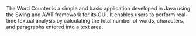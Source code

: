 The Word Counter is a simple and basic application developed in Java using the Swing and AWT framework for its GUI. It enables users to perform real-time textual analysis by calculating the total number of words, characters, and paragraphs entered into a text area.

